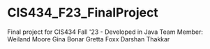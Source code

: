 # CIS434_F23_FinalProject
Final project for CIS434 Fall '23 - Developed in Java
Team Member:
Weiland Moore
Gina Bonar
Gretta Foxx
Darshan Thakkar
